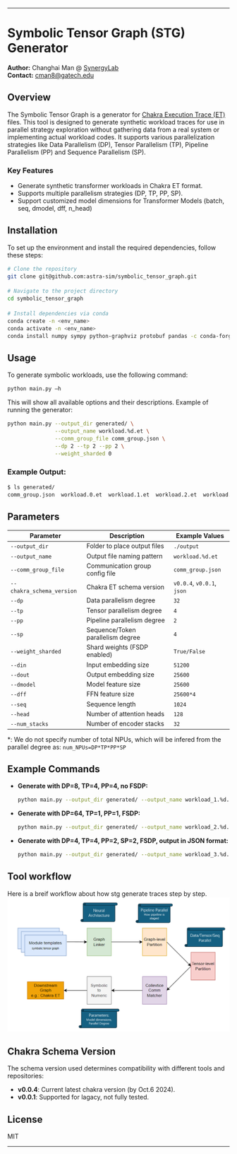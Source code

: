 
---

# Symbolic Tensor Graph (STG) Generator

**Author:** Changhai Man @ [SynergyLab](https://synergy.ece.gatech.edu/)    
**Contact:** cman8@gatech.edu

## Overview

The Symbolic Tensor Graph is a generator for [Chakra Execution Trace (ET)](https://github.com/mlcommons/chakra) files. This tool is designed to generate synthetic workload traces for use in parallel strategy exploration without gathering data from a real system or implementing actual workload codes. It supports various parallelization strategies like Data Parallelism (DP), Tensor Parallelism (TP), Pipeline Parallelism (PP) and Sequence Parallelism (SP).

### Key Features
- Generate synthetic transformer workloads in Chakra ET format.
- Supports multiple parallelism strategies (DP, TP, PP, SP).
- Support customized model dimensions for Transformer Models (batch, seq, dmodel, dff, n_head)

## Installation

To set up the environment and install the required dependencies, follow these steps:

```bash
# Clone the repository
git clone git@github.com:astra-sim/symbolic_tensor_graph.git

# Navigate to the project directory
cd symbolic_tensor_graph

# Install dependencies via conda
conda create -n <env_name>
conda activate -n <env_name>
conda install numpy sympy python-graphviz protobuf pandas -c conda-forge
```

## Usage

To generate symbolic workloads, use the following command:

```bash
python main.py –h
```

This will show all available options and their descriptions. Example of running the generator:

```bash
python main.py --output_dir generated/ \
               --output_name workload.%d.et \
               --comm_group_file comm_group.json \
               --dp 2 --tp 2 --pp 2 \
               --weight_sharded 0 
```

### Example Output:

```bash
$ ls generated/
comm_group.json  workload.0.et  workload.1.et  workload.2.et  workload.3.et
```

## Parameters

| Parameter                 | Description                         | Example Values           |
|---------------------------|-------------------------------------|--------------------------|
| `--output_dir`             | Folder to place output files        | `./output`               |
| `--output_name`            | Output file naming pattern          | `workload.%d.et`         |
| `--comm_group_file`        | Communication group config file     | `comm_group.json`        |
| `--chakra_schema_version`  | Chakra ET schema version            | `v0.0.4`, `v0.0.1`, `json`|
| `--dp`                     | Data parallelism degree             | `32`                     |
| `--tp`                     | Tensor parallelism degree           | `4`                      |
| `--pp`                     | Pipeline parallelism degree         | `2`                      |
| `--sp`                     | Sequence/Token parallelism degree   | `4`                      |
| `--weight_sharded`         | Shard weights (FSDP enabled)        | `True/False`             |
| `--din`                    | Input embedding size                | `51200`                  |
| `--dout`                   | Output embedding size               | `25600`                  |
| `--dmodel`                 | Model feature size                  | `25600`                  |
| `--dff`                    | FFN feature size                    | `25600*4`                |
| `--seq`                    | Sequence length                     | `1024`                   |
| `--head`                   | Number of attention heads           | `128`                    |
| `--num_stacks`             | Number of encoder stacks            | `32`                     |

\*: We do not specify number of total NPUs, which will be infered from the parallel degree as: ```num_NPUs=DP*TP*PP*SP```
## Example Commands

- **Generate with DP=8, TP=4, PP=4, no FSDP:**
  ```bash
  python main.py --output_dir generated/ --output_name workload_1.%d.et --comm_group_file comm_group_1.json --dp 8 --tp 4 --pp 4 --sp 1 --weight_sharded 0 --chakra_schema_version v0.0.4
  ```

- **Generate with DP=64, TP=1, PP=1, FSDP:**
  ```bash
  python main.py --output_dir generated/ --output_name workload_2.%d.et --comm_group_file comm_group_2.json --dp 64 --tp 1 --pp 1 --sp 1 --weight_sharded 1 --chakra_schema_version v0.0.4
  ```

- **Generate with DP=4, TP=4, PP=2, SP=2, FSDP, output in JSON format:**
  ```bash
  python main.py --output_dir generated/ --output_name workload_3.%d.json --comm_group_file comm_group_3.json --dp 4 --tp 4 --pp 2 --sp 2 --weight_sharded 1 --chakra_schema_version json
  ```


## Tool workflow
Here is a breif workflow about how stg generate traces step by step.
![alt text](./docs/images/stg_workflow.png)

## Chakra Schema Version

The schema version used determines compatibility with different tools and repositories:
- **v0.0.4**: Current latest chakra version (by Oct.6 2024).
- **v0.0.1**: Supported for lagacy, not fully tested.

## License

MIT

---
